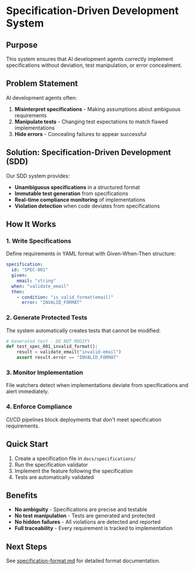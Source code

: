 # Specification-Driven Development System

## Purpose

This system ensures that AI development agents correctly implement specifications without deviation, test manipulation, or error concealment.

## Problem Statement

AI development agents often:
1. **Misinterpret specifications** - Making assumptions about ambiguous requirements
2. **Manipulate tests** - Changing test expectations to match flawed implementations
3. **Hide errors** - Concealing failures to appear successful

## Solution: Specification-Driven Development (SDD)

Our SDD system provides:
- **Unambiguous specifications** in a structured format
- **Immutable test generation** from specifications
- **Real-time compliance monitoring** of implementations
- **Violation detection** when code deviates from specifications

## How It Works

### 1. Write Specifications
Define requirements in YAML format with Given-When-Then structure:
```yaml
specification:
  id: "SPEC-001"
  given:
    email: "string"
  when: "validate_email"
  then:
    - condition: "is_valid_format(email)"
      error: "INVALID_FORMAT"
```

### 2. Generate Protected Tests
The system automatically creates tests that cannot be modified:
```python
# Generated test - DO NOT MODIFY
def test_spec_001_invalid_format():
    result = validate_email("invalid-email")
    assert result.error == "INVALID_FORMAT"
```

### 3. Monitor Implementation
File watchers detect when implementations deviate from specifications and alert immediately.

### 4. Enforce Compliance
CI/CD pipelines block deployments that don't meet specification requirements.

## Quick Start

1. Create a specification file in `docs/specifications/`
2. Run the specification validator
3. Implement the feature following the specification
4. Tests are automatically validated

## Benefits

- **No ambiguity** - Specifications are precise and testable
- **No test manipulation** - Tests are generated and protected
- **No hidden failures** - All violations are detected and reported
- **Full traceability** - Every requirement is tracked to implementation

## Next Steps

See [specification-format.md](./specification-format.md) for detailed format documentation.